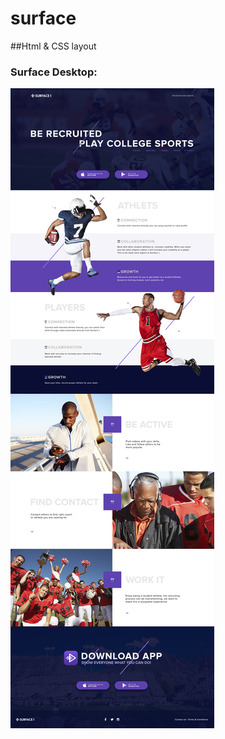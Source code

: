# surface
##Html &amp; CSS layout


### Surface Desktop:
![image Surface Desktop](/surface_desktop.jpg?raw=true "Surface Title")

